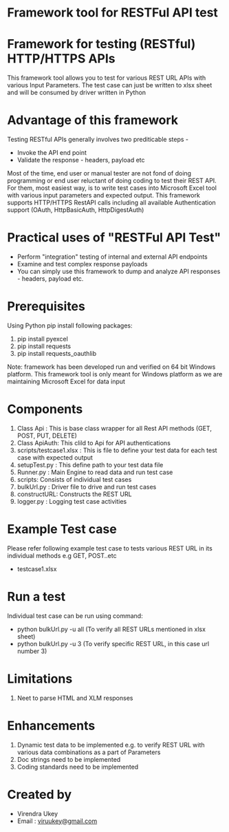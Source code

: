 Framework tool for RESTFul API test
====================================

Framework for testing (RESTful) HTTP/HTTPS APIs
=================================================
This framework tool allows you to test for various REST URL APIs with various Input Parameters.
The test case can just be written to xlsx sheet and will be consumed by driver written in Python


Advantage of this framework
============================
Testing RESTful APIs generally involves two prediticable steps -

- Invoke the API end point
- Validate the response - headers, payload etc

Most of the time, end user or manual tester are not fond of doing programming or end user reluctant of doing coding to test their REST API.
For them, most easiest way, is to write test cases into Microsoft Excel tool with various input parameters and expected output.
This framework supports HTTP/HTTPS RestAPI calls including all available Authentication support (OAuth, HttpBasicAuth, HttpDigestAuth)


# Practical uses of "RESTFul API Test"
- Perform "integration" testing of internal and external API endpoints
- Examine and test complex response payloads
- You can simply use this framework to dump and analyze API responses - headers, payload etc.


Prerequisites
================
Using Python pip install following packages:
1. pip install pyexcel
2. pip install requests
3. pip install requests_oauthlib

Note: framework has been developed run and verified on 64 bit Windows platform. 
This framework tool is only meant for Windows platform as we are maintaining Microsoft Excel for data input

Components
===========
1. Class Api : This is base class wrapper for all Rest API methods (GET, POST, PUT, DELETE)
2. Class ApiAuth: This clild to Api for API authentications
3. scripts/testcase1.xlsx : This is file to define your test data for each test case with expected output
4. setupTest.py : This define path to your test data file
5. Runner.py : Main Engine to read data and run test case
6. scripts: Consists of individual test cases
7. bulkUrl.py : Driver file to drive and run test cases
8. constructURL: Constructs the REST URL
9. logger.py : Logging test case activities

Example Test case
=================
Please refer following example test case to tests various REST URL in its individual methods e.g GET, POST..etc
- testcase1.xlsx

Run a test
==========
Individual test case can be run using command:
- python bulkUrl.py -u all (To verify all REST URLs mentioned in xlsx sheet)
- python bulkUrl.py -u 3 (To verify specific REST URL, in this case url number 3)


Limitations
=============
1. Neet to parse HTML and XLM responses

Enhancements
=============
1. Dynamic test data to be implemented e.g. to verify REST URL with various data combinations as a part of Parameters
2. Doc strings need to be implemented
3. Coding standards need to be implemented

Created by
===========
- Virendra Ukey
- Email : viruukey@gmail.com